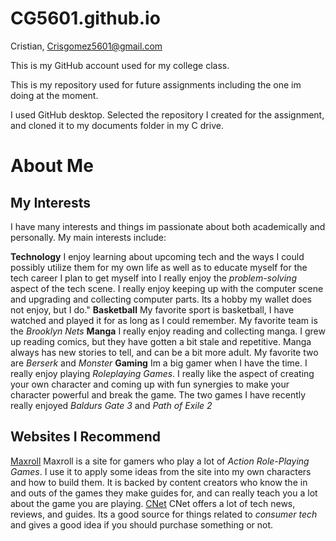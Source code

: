# CG5601.github.io
Cristian, Crisgomez5601@gmail.com

This is my GitHub account used for my college class.

This is my repository used for future assignments including the one im doing at the moment.

I used GitHub desktop. Selected the repository I created for the assignment, and cloned it to my documents folder in my C drive.

# About Me 

## My Interests

I have many interests and things im passionate about both academically and personally. My main interests include:

**Technology** I enjoy learning about upcoming tech and the ways I could possibly utilize them for my own life as well as to educate myself for the tech career I plan to get myself into I really enjoy the _problem-solving_ aspect of the tech scene. I really enjoy keeping up with the computer scene and upgrading and collecting computer parts. Its a hobby my wallet does not enjoy, but I do."
**Basketball** My favorite sport is basketball, I have watched and played it for as long as I could remember. My favorite team is the _Brooklyn Nets_
**Manga** I really enjoy reading and collecting manga. I grew up reading comics, but they have gotten a bit stale and repetitive. Manga always has new stories to tell, and can be a bit more adult. My favorite two are _Berserk_ and _Monster_
**Gaming** Im a big gamer when I have the time. I really enjoy playing _Roleplaying Games_. I really like the aspect of creating your own character and coming up with fun synergies to make your character powerful and break the game. The two games I have recently really enjoyed _Baldurs Gate 3_ and _Path of Exile 2_

## Websites I Recommend

[Maxroll](https://maxroll.gg) Maxroll is a site for gamers who play a lot of _Action Role-Playing Games_. I use it to apply some ideas from the site into my own characters and how to build them. It is backed by content creators who know the in and outs of the games they make guides for, and can really teach you a lot about the game you are playing.
[CNet](https://www.cnet.com/) CNet offers a lot of tech news, reviews, and guides. Its a good source for things related to _consumer tech_ and gives a good idea if you should purchase something or not.